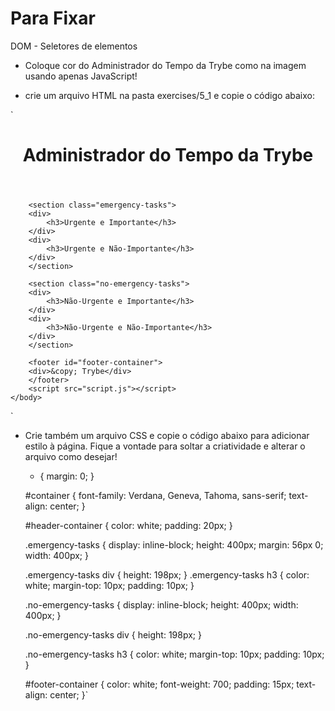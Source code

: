 # Para Fixar

DOM - Seletores de elementos

* Coloque cor do Administrador do Tempo da Trybe como na imagem usando apenas JavaScript!

* crie um arquivo HTML na pasta exercises/5_1 e copie o código abaixo:
    
`<!DOCTYPE html>
<html lang="pt-br">
    <head>
        <meta charset="UTF-8">
        <meta name="viewport" content="width=device-width, initial-scale=1.0">
        <link rel="stylesheet" href="style.css">
        <title>Administrador do Tempo</title>
    </head>
    <body id="container">
        <header id="header-container">
        <h1>Administrador do Tempo da Trybe</h1>
        </header>

        <section class="emergency-tasks">
        <div>
            <h3>Urgente e Importante</h3>
        </div>
        <div>
            <h3>Urgente e Não-Importante</h3>
        </div>
        </section>

        <section class="no-emergency-tasks">
        <div>
            <h3>Não-Urgente e Importante</h3>
        </div>
        <div>
            <h3>Não-Urgente e Não-Importante</h3>
        </div>
        </section>

        <footer id="footer-container">
        <div>&copy; Trybe</div>
        </footer>
        <script src="script.js"></script>
    </body>
</html>`

* Crie também um arquivo CSS e copie o código abaixo para adicionar estilo à página. Fique a vontade para soltar a criatividade e alterar o arquivo como desejar!

   * {
    margin: 0;
    }

    #container {
    font-family: Verdana, Geneva, Tahoma, sans-serif;
    text-align: center;
    }

    #header-container {
    color: white;
    padding: 20px;
    }

    .emergency-tasks {
    display: inline-block;
    height: 400px;
    margin: 56px 0;
    width: 400px;
    }

    .emergency-tasks div {
    height: 198px;
    }
    .emergency-tasks h3 {
    color: white;
    margin-top: 10px;
    padding: 10px;
    }

    .no-emergency-tasks {
    display: inline-block;
    height: 400px;
    width: 400px;
    }

    .no-emergency-tasks div {
    height: 198px;
    }

    .no-emergency-tasks h3 {
    color: white;
    margin-top: 10px;
    padding: 10px;
    }

    #footer-container {
    color: white;
    font-weight: 700;
    padding: 15px;
    text-align: center;
    }`
